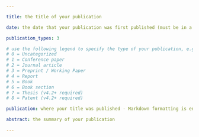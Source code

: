 ```yaml
---

title: the title of your publication

date: the date that your publication was first published (must be in a valid TOML date format)

publication_types: 3

# use the following legend to specify the type of your publication, e.g. "1" for conference proceedings:
# 0 = Uncategorized
# 1 = Conference paper
# 2 = Journal article
# 3 = Preprint / Working Paper
# 4 = Report
# 5 = Book
# 6 = Book section
# 7 = Thesis (v4.2+ required)
# 8 = Patent (v4.2+ required)

publication: where your title was published - Markdown formatting is enabled here for italic etc.

abstract: the summary of your publication

---
```


